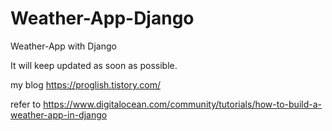 # Weather-App-Django

Weather-App with Django

It will keep updated as soon as possible.

my blog https://proglish.tistory.com/

refer to https://www.digitalocean.com/community/tutorials/how-to-build-a-weather-app-in-django
